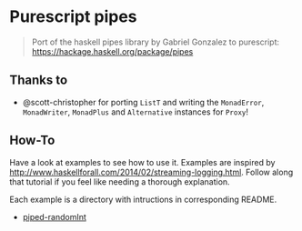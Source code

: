 # Purescript pipes

> Port of the haskell pipes library by Gabriel Gonzalez to purescript:
> https://hackage.haskell.org/package/pipes

## Thanks to

* @scott-christopher for porting `ListT` and writing the `MonadError`,
  `MonadWriter`, `MonadPlus` and `Alternative` instances for `Proxy`!

## How-To

Have a look at examples to see how to use it. Examples are inspired by http://www.haskellforall.com/2014/02/streaming-logging.html. Follow along that tutorial if you feel like needing a thorough explanation.

Each example is a directory with intructions in corresponding README.

- [piped-randomInt](https://github.com/piton182/purescript-pipes/blob/pipedRandomInt/examples/piped-randomInt/)
